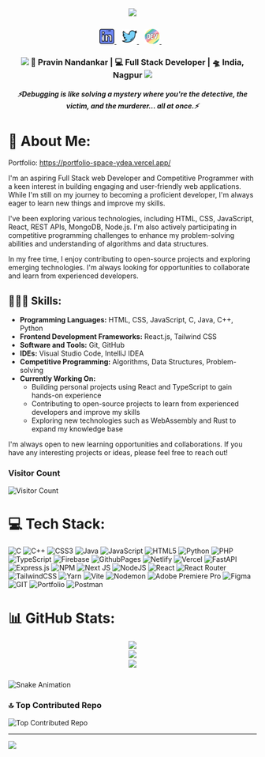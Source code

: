 <h1 align="center">
  <a href="https://git.io/typing-svg">
    <img src="https://readme-typing-svg.herokuapp.com/?lines=Hello,+There!+👋;This+is+Pravin+Nandankar;Nice+to+meet+you!&center=true&size=30">
  </a>
</h1>

<p align='center'>
  <a href="https://www.linkedin.com/in/pravin-nandankar-a38910275/">
    <img height="30" src="https://raw.githubusercontent.com/8bithemant/8bithemant/master/linkedin.png?raw=true">
  </a>&nbsp;&nbsp;
  <a href="https://twitter.com/PravinNandanka3">
    <img height="30" src="https://raw.githubusercontent.com/8bithemant/8bithemant/master/twitter.png?raw=true">
  </a>&nbsp;&nbsp;
  <a href="https://www.instagram.com/pravin____x9/">
    <img height="30" src="https://raw.githubusercontent.com/8bithemant/8bithemant/master/devto.png?raw=true">
  </a>&nbsp;&nbsp;
</p>

<div align="center">
  <h3><img src="https://media.giphy.com/media/WUlplcMpOCEmTGBtBW/giphy.gif" width="30"> 🙎 Pravin Nandankar | 💻 Full Stack Developer | 🛸 India, Nagpur <img src="https://media.giphy.com/media/WUlplcMpOCEmTGBtBW/giphy.gif" width="30"></h3>
</div>

<h5 align="center">
  <i>⚡️Debugging is like solving a mystery where you're the detective, the victim, and the murderer... all at once.⚡️</i>
</h5>

# 💫 About Me:
Portfolio: https://portfolio-space-ydea.vercel.app/

I'm an aspiring Full Stack web Developer and Competitive Programmer with a keen interest in building engaging and user-friendly web applications. While I'm still on my journey to becoming a proficient developer, I'm always eager to learn new things and improve my skills.

I've been exploring various technologies, including HTML, CSS, JavaScript, React, REST APIs, MongoDB, Node.js. I'm also actively participating in competitive programming challenges to enhance my problem-solving abilities and understanding of algorithms and data structures.

In my free time, I enjoy contributing to open-source projects and exploring emerging technologies. I'm always looking for opportunities to collaborate and learn from experienced developers.

## 👩🏾‍💻 Skills:

- **Programming Languages:** HTML, CSS, JavaScript, C, Java, C++, Python
- **Frontend Development Frameworks:** React.js, Tailwind CSS
- **Software and Tools:** Git, GitHub
- **IDEs:** Visual Studio Code, IntelliJ IDEA
- **Competitive Programming:** Algorithms, Data Structures, Problem-solving
- **Currently Working On:**
  - Building personal projects using React and TypeScript to gain hands-on experience
  - Contributing to open-source projects to learn from experienced developers and improve my skills
  - Exploring new technologies such as WebAssembly and Rust to expand my knowledge base

I'm always open to new learning opportunities and collaborations. If you have any interesting projects or ideas, please feel free to reach out!

### Visitor Count
![Visitor Count](https://profile-counter.glitch.me/pravin435916/count.svg)

# 💻 Tech Stack:

![C](https://img.shields.io/badge/c-%2300599C.svg?style=for-the-badge&logo=c&logoColor=white) ![C++](https://img.shields.io/badge/c++-%2300599C.svg?style=for-the-badge&logo=c%2B%2B&logoColor=white) ![CSS3](https://img.shields.io/badge/css3-%231572B6.svg?style=for-the-badge&logo=css3&logoColor=white) ![Java](https://img.shields.io/badge/java-%23ED8B00.svg?style=for-the-badge&logo=openjdk&logoColor=white) ![JavaScript](https://img.shields.io/badge/javascript-%23323330.svg?style=for-the-badge&logo=javascript&logoColor=%23F7DF1E) ![HTML5](https://img.shields.io/badge/html5-%23E34F26.svg?style=for-the-badge&logo=html5&logoColor=white) ![Python](https://img.shields.io/badge/python-3670A0?style=for-the-badge&logo=python&logoColor=ffdd54) ![PHP](https://img.shields.io/badge/php-%23777BB4.svg?style=for-the-badge&logo=php&logoColor=white) ![TypeScript](https://img.shields.io/badge/typescript-%23007ACC.svg?style=for-the-badge&logo=typescript&logoColor=white) ![Firebase](https://img.shields.io/badge/firebase-%23039BE5.svg?style=for-the-badge&logo=firebase) ![GithubPages](https://img.shields.io/badge/github%20pages-121013?style=for-the-badge&logo=github&logoColor=white) ![Netlify](https://img.shields.io/badge/netlify-%23000000.svg?style=for-the-badge&logo=netlify&logoColor=#00C7B7) ![Vercel](https://img.shields.io/badge/vercel-%23000000.svg?style=for-the-badge&logo=vercel&logoColor=white) ![FastAPI](https://img.shields.io/badge/FastAPI-005571?style=for-the-badge&logo=fastapi) ![Express.js](https://img.shields.io/badge/express.js-%23404d59.svg?style=for-the-badge&logo=express&logoColor=%2361DAFB) ![NPM](https://img.shields.io/badge/NPM-%23CB3837.svg?style=for-the-badge&logo=npm&logoColor=white) ![Next JS](https://img.shields.io/badge/Next-black?style=for-the-badge&logo=next.js&logoColor=white) ![NodeJS](https://img.shields.io/badge/node.js-6DA55F?style=for-the-badge&logo=node.js&logoColor=white) ![React](https://img.shields.io/badge/react-%2320232a.svg?style=for-the-badge&logo=react&logoColor=%2361DAFB) ![React Router](https://img.shields.io/badge/React_Router-CA4245?style=for-the-badge&logo=react-router&logoColor=white) ![TailwindCSS](https://img.shields.io/badge/tailwindcss-%2338B2AC.svg?style=for-the-badge&logo=tailwind-css&logoColor=white) ![Yarn](https://img.shields.io/badge/yarn-%232C8EBB.svg?style=for-the-badge&logo=yarn&logoColor=white) ![Vite](https://img.shields.io/badge/vite-%23646CFF.svg?style=for-the-badge&logo=vite&logoColor=white) ![Nodemon](https://img.shields.io/badge/NODEMON-%23323330.svg?style=for-the-badge&logo=nodemon&logoColor=%BBDEAD) ![Adobe Premiere Pro](https://img.shields.io/badge/Adobe%20Premiere%20Pro-9999FF.svg?style=for-the-badge&logo=Adobe%20Premiere%20Pro&logoColor=white) ![Figma](https://img.shields.io/badge/figma-%23F24E1E.svg?style=for-the-badge&logo=figma&logoColor=white) ![GIT](https://img.shields.io/badge/Git-fc6d26?style=for-the-badge&logo=git&logoColor=white) ![Portfolio](https://img.shields.io/badge/Portfolio-%23000000.svg?style=for-the-badge&logo=firefox&logoColor=#FF7139) ![Postman](https://img.shields.io/badge/Postman-FF6C37?style=for-the-badge&logo=postman&logoColor=white)

# 📊 GitHub Stats:

<div align="center">
  <img src="https://github-readme-stats.vercel.app/api?username=pravin435916&theme=dark&hide_border=false&include_all_commits=true&count_private=true"><br/>
  <img src="https://github-readme-streak-stats.herokuapp.com/?user=pravin435916&theme=dark&hide_border=false"><br/>
  <img src="https://github-readme-stats.vercel.app/api/top-langs/?username=pravin435916&theme=dark&hide_border=false&include_all_commits=true&count_private=true&layout=compact">
</div>

###

![Snake Animation](https://github.com/pravin435916/pravin435916/blob/output/github-contribution-grid-snake2.svg)

###

### 🔝 Top Contributed Repo
![Top Contributed Repo](https://github-contributor-stats.vercel.app/api?username=pravin435916&limit=5&theme=dark&combine_all_yearly_contributions=true)

---

[![](https://visitcount.itsvg.in/api?id=pravin435916&icon=9&color=1)](https://visitcount.itsvg.in)
